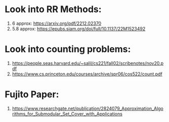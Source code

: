 # Look into RR Methods: 
1. 6 approx: https://arxiv.org/pdf/2212.02370 
2. 5.8 approx: https://epubs.siam.org/doi/full/10.1137/22M1523492 

# Look into counting problems:
1. https://people.seas.harvard.edu/~salil/cs221/fall02/scribenotes/nov20.pdf 
2. https://www.cs.princeton.edu/courses/archive/spr06/cos522/count.pdf 

# Fujito Paper: 
1. https://www.researchgate.net/publication/2824079_Approximation_Algorithms_for_Submodular_Set_Cover_with_Applications 
